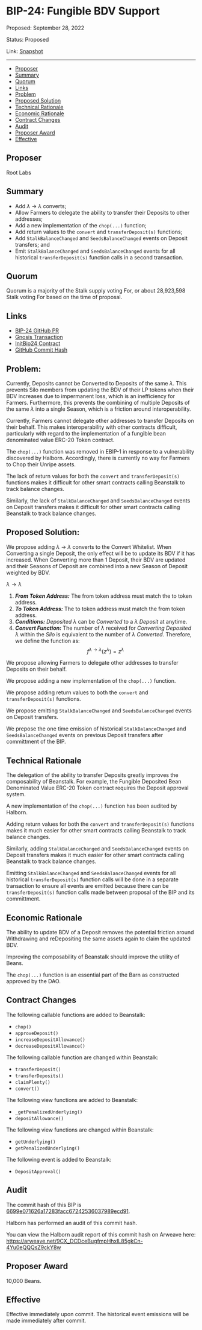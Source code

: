 # BIP-24: Fungible BDV Support

Proposed: September 28, 2022

Status: Proposed

Link: [Snapshot](https://snapshot.org/#/beanstalkdao.eth/proposal/0xc2d5d46e6504531e0d17253084cb8d1d0e2e43d6de078504825d0f7e66c50655)

---

- [Proposer](#proposer)
- [Summary](#summary)
- [Quorum](#quorum)
- [Links](#links)
- [Problem](#problem)
- [Proposed Solution](#proposed-solution)
- [Technical Rationale](#technical-rationale)
- [Economic Rationale](#economic-rationale)
- [Contract Changes](#contract-changes)
- [Audit](#audit)
- [Proposer Award](#proposer-award)
- [Effective](#effective)

## Proposer

Root Labs

## Summary

- Add $\lambda$ -> $\lambda$ converts;
- Allow Farmers to delegate the ability to transfer their Deposits to other addresses;
- Add a new implementation of the `chop(...)` function;
- Add return values to the `convert` and `transferDeposit(s)` functions;
- Add `StalkBalanceChanged` and `SeedsBalanceChanged` events on Deposit transfers; and
- Emit `StalkBalanceChanged` and `SeedsBalanceChanged` events for all historical `transferDeposit(s)` function calls in a second transaction.

## Quorum

Quorum is a majority of the Stalk supply voting For, or about 28,923,598 Stalk voting For based on the time of proposal.

## Links

* [BIP-24 GitHub PR](https://github.com/BeanstalkFarms/Beanstalk/pull/82)
* [Gnosis Transaction](https://gnosis-safe.io/app/eth:0xa9bA2C40b263843C04d344727b954A545c81D043/transactions/multisig_0xa9bA2C40b263843C04d344727b954A545c81D043_0xda0aa103c0352d4811c66c43b14f8ba8072062619fae3997034306abcbdb0f05)
* [InitBip24 Contract](https://etherscan.io/address/0xF95389567B222Ec36e509B874E8aD4452ea05654#code)
* [GitHub Commit Hash](https://github.com/BeanstalkFarms/Beanstalk/pull/82/commits/877224df1f6f98245a8693fa74fd37657bee13e2)


## Problem:

Currently, Deposits cannot be Converted to Deposits of the same $\lambda$. This prevents Silo members from updating the BDV of their LP tokens when their BDV increases due to impermanent loss, which is an inefficiency for Farmers. Furthermore, this prevents the combining of multiple Deposits of the same $\lambda$ into a single Season, which is a friction around interoperability.

Currently, Farmers cannot delegate other addresses to transfer Deposits on their behalf. This makes interoperability with other contracts difficult, particularly with regard to the implementation of a fungible bean denominated value ERC-20 Token contract.

The `chop(...)` function was removed in EBIP-1 in response to a vulnerability discovered by Halborn. Accordingly, there is currently no way for Farmers to Chop their Unripe assets.

The lack of return values for both the `convert` and `transferDeposit(s)` functions makes it difficult for other smart contracts calling Beanstalk to track balance changes.

Similarly, the lack of `StalkBalanceChanged` and `SeedsBalanceChanged` events on Deposit transfers makes it difficult for other smart contracts calling Beanstalk to track balance changes.

## Proposed Solution:

We propose adding $\lambda$ -> $\lambda$ converts to the Convert Whitelist. When Converting a single Deposit, the only effect will be to update its BDV if it has increased. When Converting more than 1 Deposit, their BDV are updated and their Seasons of Deposit are combined into a new Season of Deposit weighted by BDV. 

$\lambda \rightarrow \lambda$
1. ***From Token Address:*** The from token address must match the to token address.
2. ***To Token Address:*** The to token address must match the from token address.
3. ***Conditions:*** *Deposited* $\lambda$ can be *Converted* to a $\lambda$ *Deposit* at anytime. 
4. ***Convert Function:*** The number of $\lambda$ received for *Converting* *Deposited* $\lambda$ within the *Silo* is equivalent to the number of $\lambda$ *Converted*. Therefore, we define the function as:
$$f^{\lambda \rightarrow \lambda}(z^{\lambda}) = z^{\lambda}$$

We propose allowing Farmers to delegate other addresses to transfer Deposits on their behalf.

We propose adding a new implementation of the `chop(...)` function.

We propose adding return values to both the `convert` and `transferDeposit(s)` functions.

We propose emitting `StalkBalanceChanged` and `SeedsBalanceChanged` events on Deposit transfers.

We prepose the one time emission of historical `StalkBalanceChanged` and `SeedsBalanceChanged` events on previous Deposit transfers after committment of the BIP.

## Technical Rationale

The delegation of the ability to transfer Deposits greatly improves the composability of Beanstalk. For example, the Fungible Deposited Bean Denominated Value ERC-20 Token contract requires the Deposit approval system. 

A new implementation of the `chop(...)` function has been audited by Halborn.

Adding return values for both the `convert` and `transferDeposit(s)` functions makes it much easier for other smart contracts calling Beanstalk to track balance changes.

Similarly, adding `StalkBalanceChanged` and `SeedsBalanceChanged` events on Deposit transfers makes it much easier for other smart contracts calling Beanstalk to track balance changes.

Emitting `StalkBalanceChanged` and `SeedsBalanceChanged` events for all historical `transferDeposit(s)` function calls will be done in a separate transaction to ensure all events are emitted because there can be `transferDeposit(s)` function calls made between proposal of the BIP and its committment. 

## Economic Rationale

The ability to update BDV of a Deposit removes the potential friction around Withdrawing and reDepositing the same assets again to claim the updated BDV. 

Improving the composability of Beanstalk should improve the utility of Beans. 

The `chop(...)` function is an essential part of the Barn as constructed approved by the DAO. 

## Contract Changes

The following callable functions are added to Beanstalk:
- `chop()`
- `approveDeposit()`
- `increaseDepositAllowance()`
- `decreaseDepositAllowance()`

The following callable function are changed within Beanstalk:
- `transferDeposit()`
- `transferDeposits()`
- `claimPlenty()`
- `convert()`

The following view functions are added to Beanstalk:
- `_getPenalizedUnderlying()`
- `depositAllowance()`

The following view functions are changed within Beanstalk:
- `getUnderlying()`
- `getPenalizedUnderlying()`

The following event is added to Beanstalk:
- `DepositApproval()`

## Audit

The commit hash of this BIP is [6699e071626a17283facc67242536037989ecd91](https://github.com/BeanstalkFarms/Beanstalk/tree/6699e071626a17283facc67242536037989ecd91). 

Halborn has performed an audit of this commit hash. 

You can view the Halborn audit report of this commit hash on Arweave here: https://arweave.net/9CX_DCDceBugfmpHhxlL85gkCn-4Yu0eQQQsZ9ckY8w

## Proposer Award

10,000 Beans.

## Effective

Effective immediately upon commit. The historical event emissions will be made immediately after commit. 
